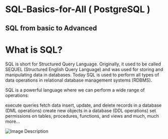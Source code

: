 #  SQL-Basics-for-All   ( PostgreSQL ) 
## SQL from basic to Advanced

# What is SQL? </br>
SQL is short for Structured Query Language. Originally, it used to be called SEQUEL (Structured English Query Language) and was used for storing and manipulating data in databases. Today SQL is used to perform all types of data operations in relational database management systems (RDBMS).

SQL is a powerful language where we can perform a wide range of operations:

execute queries
fetch data
insert, update, and delete records in a database (DML operations)
create new objects in a database (DDL operations)
set permissions on tables, procedures, functions, and views
and much, much more...
 

![Image Description](https://github.com/Syed-Moinuddin2025/SQL-Basics-for-All/blob/main/PostgreSQL-Features.png)

 

